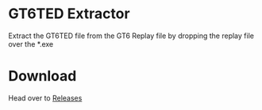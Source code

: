 # GT6TED Extractor
Extract the GT6TED file from the GT6 Replay file by dropping the replay file over the *.exe
<br>
# Download
Head over to [Releases](https://github.com/Razer2015/GT6TED_Extractor/releases)